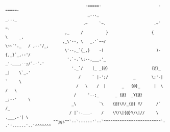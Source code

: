                                        -=====-                         -=====-
                                        _..._                           _..._
                                      .~     `~.                     .~`     ~.
                              ,_     /          }                   {          \     _,
                             ,_\'--, \   _.'`~~/                     \~~`'._   / ,--'/_,
                              \'--,_`{_,}    -(                       )-    {,_}`_,--'/
                               '.`-.`\;--,___.'_                     _'.___,--;/`.-`.'
                                 '._`/    |_ _{@}                   {@}_ _|    \`_.'
                                    /     ` |-';/           _       \;'-| `     \
                                   /   \    /  |       _   {@}_      |  \    /   \
                                  /     '--;_       _ {@}  _Y{@}        _;--'     \
                                 _\          `\    {@}\Y/_{@} Y/      /`          /_
                                / |`-.___.    /    \Y/\|{@}Y/\|//     \    .___,-'| \
                         ^^jgs^^`--`------'`--`^^^^^^^^^^^^^^^^^^^^^^^^^`--`'------`--`^^^^^^^
